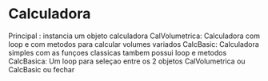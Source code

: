 # Calculadora
Principal : instancia um objeto calculadora
CalVolumetrica: Calculadora com loop e com metodos para calcular volumes variados 
CalcBasic: Calculadora simples com as funçoes classicas tambem possui loop e metodos
CalcBasica: Um loop para seleçao entre os 2 objetos CalVolumetrica ou CalcBasic ou fechar
